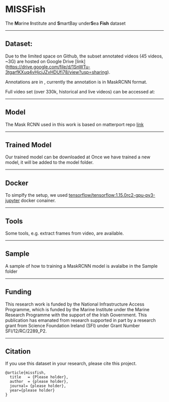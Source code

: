 # MISSFish
The <b>M</b>arine <b>I</b>nstitute and <b>S</b>martBay under<b>S</b>ea  <b>Fish</b> dataset

---

## Dataset:
Due to the limited space on Github, the subset annotated videos (45 videos, ~3G) are hosted on Google Drive [link] (https://drive.google.com/file/d/1SnWTu-3tgarfKXuq4vHjcjJZvHDUfi78/view?usp=sharing).
 
Annotations are in [](data/annotations), currently the annotation is in MaskRCNN format. 

Full video set (over 330k, historical and live videos) can be accessed at: [](https://smartbay.marine.ie/) 

---
## Model

The Mask RCNN used in this work is based on matterport repo [link](https://github.com/matterport/Mask_RCNN)

--- 
## Trained Model
Our trained model can be downloaded at [](model/niap_maskrcnn/)
Once we have trained a new model, it will be added to the model folder. 

---
## Docker 
To simplfy the setup, we used [tensorflow/tensorflow:1.15.0rc2-gpu-py3-jupyter](https://hub.docker.com/layers/tensorflow/tensorflow/1.15.0rc2-gpu-py3-jupyter/images/sha256-95d97c5c888e053af622964a150c205a39360064a962d7d5767038ad83b2d9b3?context=explore) docker conainer.

---
## Tools
Some tools, e.g. extract frames from video, are available.

---
## Sample
A sample of how to training a MaskRCNN model is avalalbe in the Sample folder

---
## Funding
This research work is funded by the National Infrastructure Access Programme, which is funded by the Marine Institute under the Marine Research Programme with the support of the Irish Government. This publication has emanated from research supported in part by a research grant from Science Foundation Ireland (SFI) under Grant Number SFI/12/RC/2289\_P2.

---
## Citation
If you use this dataset in your research, please cite this project.
```
@article{missfish,
  title   = {Please holder},
  author  = {please holder},
  journal= {please holder},
  year={please holder}
}
```

